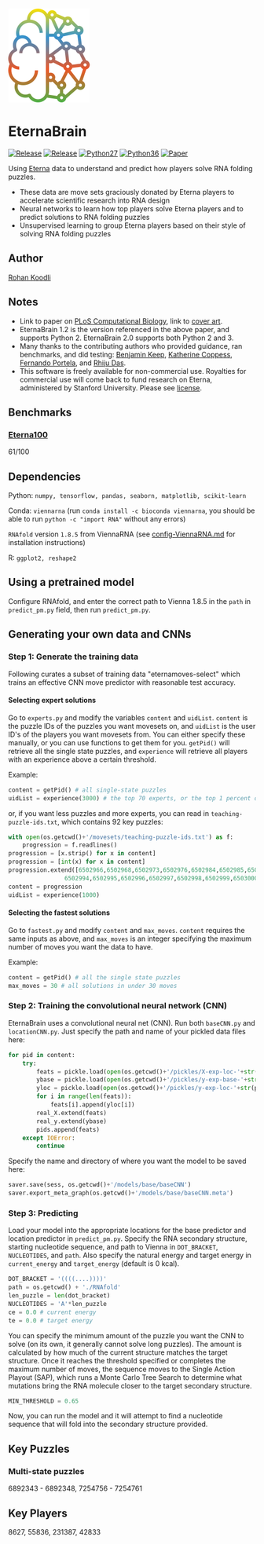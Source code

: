 ![EternaBrain](https://github.com/EteRNAgame/EternaBrain/blob/master/eternabrain_logo.png)
# EternaBrain

[![Release](https://img.shields.io/badge/release-v2.0-brightgreen.svg)](https://github.com/EteRNAgame/EternaBrain/releases/tag/v2.0)
[![Release](https://img.shields.io/badge/release-v1.2-brightgreen.svg)](https://github.com/EteRNAgame/EternaBrain/releases/tag/v1.2)
[![Python27](https://img.shields.io/badge/python-2.7-blue.svg)](https://www.python.org/download/releases/2.7/)
[![Python36](https://img.shields.io/badge/python-3.6-yellow.svg)](https://www.python.org/downloads/release/python-360/)
[![Paper](https://img.shields.io/badge/paper-PLoS%20Computational%20Biology-brightgreen.svg)](https://journals.plos.org/ploscompbiol/article?id=10.1371/journal.pcbi.1007059)

 
Using [Eterna](http://eternagame.org) data to understand and predict how players solve RNA folding puzzles.
* These data are move sets graciously donated by Eterna players to accelerate scientific research into RNA design
* Neural networks to learn how top players solve Eterna players and to predict solutions to RNA folding puzzles
* Unsupervised learning to group Eterna players based on their style of solving RNA folding puzzles

## Author
[Rohan Koodli](https://github.com/rk900)

## Notes
* Link to paper on [PLoS Computational Biology](https://journals.plos.org/ploscompbiol/article?id=10.1371/journal.pcbi.1007059), link to [cover art](https://journals.plos.org/ploscompbiol/issue?id=10.1371/issue.pcbi.v15.i06).
* EternaBrain 1.2 is the version referenced in the above paper, and supports Python 2. EternaBrain 2.0 supports both Python 2 and 3.
* Many thanks to the contributing authors who provided guidance, ran benchmarks, and did testing: [Benjamin Keep](https://github.com/bekeep), [Katherine Coppess](https://github.com/kcoppess), [Fernando Portela](https://github.com/elnando888), and [Rhiju Das](https://github.com/rhiju).
* This software is freely available for non-commercial use. Royalties for commercial use will come back to fund research on Eterna, administered by Stanford University. Please see [license](LICENSE.md).

## Benchmarks
### [Eterna100](https://daslab.stanford.edu/site_data/pub_pdf/2016_Anderson-Lee_JMB.pdf)
61/100

## Dependencies
Python: `numpy, tensorflow, pandas, seaborn, matplotlib, scikit-learn`

Conda: `viennarna` (run `conda install -c bioconda viennarna`, you should be able to run `python -c "import RNA"` without any errors)

`RNAfold` version `1.8.5` from ViennaRNA (see [config-ViennaRNA.md](https://github.com/EteRNAgame/EternaBrain/blob/master/config-ViennaRNA.md) for installation instructions)

R: `ggplot2, reshape2`

## Using a pretrained model
Configure RNAfold, and enter the correct path to Vienna 1.8.5 in the `path` in `predict_pm.py` field, then run `predict_pm.py`.

## Generating your own data and CNNs

### Step 1: Generate the training data 
Following curates a subset of training data "eternamoves-select" which trains an effective CNN move predictor with reasonable test accuracy.

#### Selecting expert solutions
Go to `experts.py` and modify the variables `content` and `uidList`. `content` is the puzzle IDs of the puzzles you want movesets on, and `uidList` is the user ID's of the players you want movesets from. You can either specify these manually, or you can use functions to get them for you. `getPid()` will retrieve all the single state puzzles, and `experience` will retrieve all players with an experience above a certain threshold.

Example:
```python
content = getPid() # all single-state puzzles
uidList = experience(3000) # the top 70 experts, or the top 1 percent of all players
```
or, if you want less puzzles and more experts, you can read in `teaching-puzzle-ids.txt`, which contains 92 key puzzles:
```python
with open(os.getcwd()+'/movesets/teaching-puzzle-ids.txt') as f:
    progression = f.readlines()
progression = [x.strip() for x in content]
progression = [int(x) for x in content]
progression.extend([6502966,6502968,6502973,6502976,6502984,6502985,6502993, \
                6502994,6502995,6502996,6502997,6502998,6502999,6503000])
content = progression
uidList = experience(1000)
```

#### Selecting the fastest solutions
Go to `fastest.py` and modify `content` and `max_moves`. `content` requires the same inputs as above, and `max_moves` is an integer specifying the maximum number of moves you want the data to have.

Example:
```python
content = getPid() # all the single state puzzles
max_moves = 30 # all solutions in under 30 moves
```

### Step 2: Training the convolutional neural network (CNN)
EternaBrain uses a convolutional neural net (CNN). Run both `baseCNN.py` and `locationCNN.py`. Just specify the path and name of your pickled data files here:
```python
for pid in content:
    try:
        feats = pickle.load(open(os.getcwd()+'/pickles/X-exp-loc-'+str(pid),'rb'))
        ybase = pickle.load(open(os.getcwd()+'/pickles/y-exp-base-'+str(pid),'rb'))
        yloc = pickle.load(open(os.getcwd()+'/pickles/y-exp-loc-'+str(pid),'rb'))
        for i in range(len(feats)):
            feats[i].append(yloc[i])
        real_X.extend(feats)
        real_y.extend(ybase)
        pids.append(feats)
    except IOError:
        continue
```
Specify the name and directory of where you want the model to be saved here:
```python
saver.save(sess, os.getcwd()+'/models/base/baseCNN')
saver.export_meta_graph(os.getcwd()+'/models/base/baseCNN.meta')
```

### Step 3: Predicting
Load your model into the appropriate locations for the base predictor and location predictor in `predict_pm.py`. Specify the RNA secondary structure, starting nucleotide sequence, and path to Vienna in `DOT_BRACKET`, `NUCLEOTIDES`, and `path`. Also specify the natural energy and target energy in `current_energy` and `target_energy` (default is 0 kcal).

```python
DOT_BRACKET = '((((....))))'
path = os.getcwd() + './RNAfold'
len_puzzle = len(dot_bracket)
NUCLEOTIDES = 'A'*len_puzzle
ce = 0.0 # current energy
te = 0.0 # target energy
```

You can specify the minimum amount of the puzzle you want the CNN to solve (on its own, it generally cannot solve long puzzles). The amount is calculated by how much of the current structure matches the target structure. Once it reaches the threshold specified or completes the maximum number of moves, the sequence moves to the Single Action Playout (SAP), which runs a Monte Carlo Tree Search to determine what mutations bring the RNA molecule closer to the target secondary structure.
```python
MIN_THRESHOLD = 0.65
```

Now, you can run the model and it will attempt to find a nucleotide sequence that will fold into the secondary structure provided.

## Key Puzzles
### Multi-state puzzles
6892343 - 6892348, 7254756 - 7254761

## Key Players
8627, 55836, 231387, 42833
